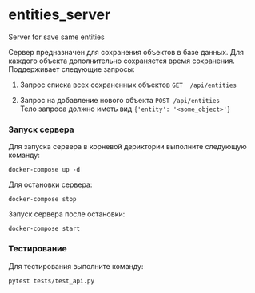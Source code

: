 # entities_server
Server for save same entities

Сервер предназначен для сохранения объектов в базе данных. Для каждого объекта дополнительно сохраняется время сохранения.
Поддерживает следующие запросы:
1) Запрос списка всех сохраненных объектов
   ```GET  /api/entities```

3) Запрос на добавление нового объекта
   ```POST /api/entities```<br/>
   Тело запроса должно иметь вид ```{'entity': '<some_object>'}```


### Запуск сервера
Для запуска сервера в корневой дериктории выполните следующую команду:
```
docker-compose up -d
```
Для остановки сервера:
```
docker-compose stop
```
Запуск сервера после остановки:
```
docker-compose start
```

### Тестирование
Для тестирования выполните команду:
```
pytest tests/test_api.py
```
